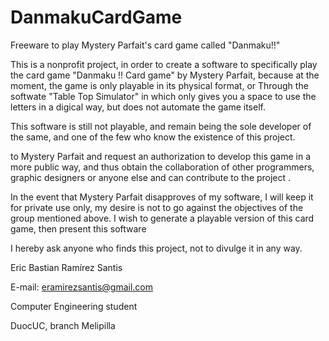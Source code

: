 # DanmakuCardGame
Freeware to play Mystery Parfait's card game called "Danmaku!!"

This is a nonprofit project, in order to create a software to specifically play the 
card game "Danmaku !! Card game" by Mystery Parfait, because at the moment, the game 
is only playable in its physical format, or Through the softwate "Table Top Simulator" 
in which only gives you a space to use the letters in a digical way, but does not 
automate the game itself.

This software is still not playable, and remain being the sole developer of the same, 
and one of the few who know the existence of this project.

to Mystery Parfait and request an authorization to develop this game in a more public 
way, and thus obtain the collaboration of other programmers, graphic designers or anyone 
else and can contribute to the project .

In the event that Mystery Parfait disapproves of my software, I will keep it for 
private use only, my desire is not to go against the objectives of the group mentioned above.
I wish to generate a playable version of this card game, then present this software 

I hereby ask anyone who finds this project, not to divulge it in any way.




Eric Bastian Ramírez Santis

E-mail: eramirezsantis@gmail.com

Computer Engineering student

DuocUC, branch Melipilla
